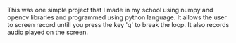 This was one simple project that I made in my school using numpy and opencv libraries and programmed using python language. It allows the user to screen record untill you press the key 'q' to break the loop. It also records audio played on the screen.
